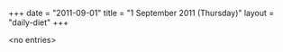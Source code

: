 +++
date = "2011-09-01"
title = "1 September 2011 (Thursday)"
layout = "daily-diet"
+++

\<no entries\>